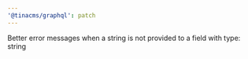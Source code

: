 ```yaml
---
'@tinacms/graphql': patch
---
```


Better error messages when a string is not provided to a field with type: string
